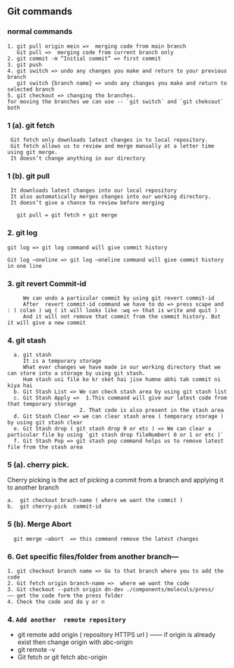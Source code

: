 ## Git  commands 

### normal commands
```
1. git pull origin mein =>  merging code from main branch
   Git pull =>  merging code from current branch only
2. git commit -m “Initial commit” => first commit
3. git push
4. git switch => undo any changes you make and return to your previous branch
   git switch {branch name} => undo any changes you make and return to selected branch
5. git checkout => changing the branches.
for moving the branches we can use -- `git switch` and `git chekcout` both
```
  
### 1 (a). git fetch
     Git fetch only downloads latest changes in to local repository.
     Git fetch allows us to review and merge manually at a letter time using git merge.
     It doesn’t change anything in our directory

### 1 (b). git pull
     It downloads latest changes into our local repository
     It also automatically merges changes into our working directory.
     It doesn’t give a chance to review before merging

   ```
      git pull = git fetch + git merge
   ```

### 2. git log 
```
git log => git log command will give commit history

Git log —oneline => git log —oneline command will give commit history in one line
```

### 3. git revert Commit-id
```
     We can undo a particular commit by using git revert commit-id
     After  revert commit-id command we have to do => press scape and : ( colan ) wq ( it will looks like :wq => that is write and quit )
     And it will not remove that commit from the commit history. But it will give a new commit 
```
### 4. git stash
```
  a. git stash
     It is a temporary storage
     What ever changes we have made in our working directory that we can store into a storage by using git stash.
     Hum stash usi file ko kr sket hai jise humne abhi tak commit ni kiya hai 
  b. Git Stash List => We can check stash area by using git stash list
  c. Git Stash Apply =>  1.This command will give our latest code from that temporary storage 
                       2. That code is also present in the stash area
  d. Git Stash Clear => we can clear stash area ( temporary storage ) by using git stash clear
  e. Git Stash drop ( git stash drop 0 or etc ) => We can clear a particular file by using `git stash drop fileNumber( 0 or 1 or etc )`
  f. Git Stash Pop => git stash pop command helps us to remove latest file from the stash area
```

### 5 (a). cherry pick.
   Cherry picking is the act of picking a commit from a branch and applying it to another branch
   ```
  a.  git checkout brach-name ( where we want the commit )
  b.  git cherry-pick  commit-id	
   ```
### 5 (b). Merge Abort
   ```
     git merge —abort  => this command remove the latest changes 
   ```


### 6. Get specific files/folder from another branch—
```
1. git checkout branch name => Go to that branch where you to add the code 
2. Git fetch origin branch-name =>  where we want the code
3. Git checkout --patch origin dn-dev ./components/moleculs/press/   —— get the code form the press folder 
4. Check the code and do y or n
```



### 4. `Add another  remote repository`
  * git remote add origin ( repository HTTPS url  )  —— if origin is already exist then change origin with abc-origin
  * git remote -v 
  * Git fetch  or git fetch abc-origin
    

